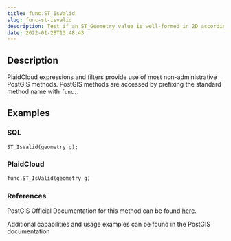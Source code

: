 ```yaml
---
title: func.ST_IsValid
slug: func-st-isvalid
description: Test if an ST_Geometry value is well-formed in 2D according to the OGC rules
date: 2022-01-28T13:48:43
---
```



## Description


PlaidCloud expressions and filters provide use of most non-administrative PostGIS methods. PostGIS methods are accessed by prefixing the standard method name with `func.`.



## Examples


### SQL



```
ST_IsValid(geometry g);
```


### PlaidCloud



```python
func.ST_IsValid(geometry g)
```


### References


PostGIS Official Documentation for this method can be found [here](https://postgis.net/docs/manual-3.1/ST_IsValid.html).



Additional capabilities and usage examples can be found in the PostGIS documentation

